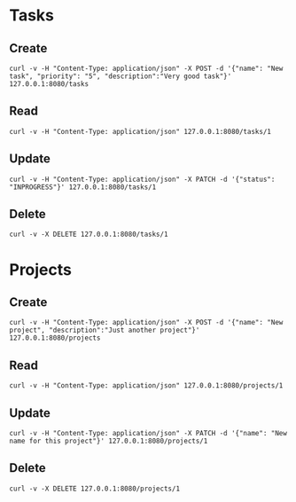 # Tasks

## Create

```
curl -v -H "Content-Type: application/json" -X POST -d '{"name": "New task", "priority": "5", "description":"Very good task"}' 127.0.0.1:8080/tasks
```

## Read

```
curl -v -H "Content-Type: application/json" 127.0.0.1:8080/tasks/1
```

## Update
```
curl -v -H "Content-Type: application/json" -X PATCH -d '{"status": "INPROGRESS"}' 127.0.0.1:8080/tasks/1
```

## Delete

```
curl -v -X DELETE 127.0.0.1:8080/tasks/1
```


# Projects

## Create

```
curl -v -H "Content-Type: application/json" -X POST -d '{"name": "New project", "description":"Just another project"}' 127.0.0.1:8080/projects
```

## Read

```
curl -v -H "Content-Type: application/json" 127.0.0.1:8080/projects/1
```

## Update

```
curl -v -H "Content-Type: application/json" -X PATCH -d '{"name": "New name for this project"}' 127.0.0.1:8080/projects/1
```

## Delete
```
curl -v -X DELETE 127.0.0.1:8080/projects/1
```
